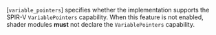 [`variable_pointers`]
specifies whether the implementation supports the SPIR-V
`VariablePointers` capability.
When this feature is not enabled, shader modules  **must**  not declare the
`VariablePointers` capability.